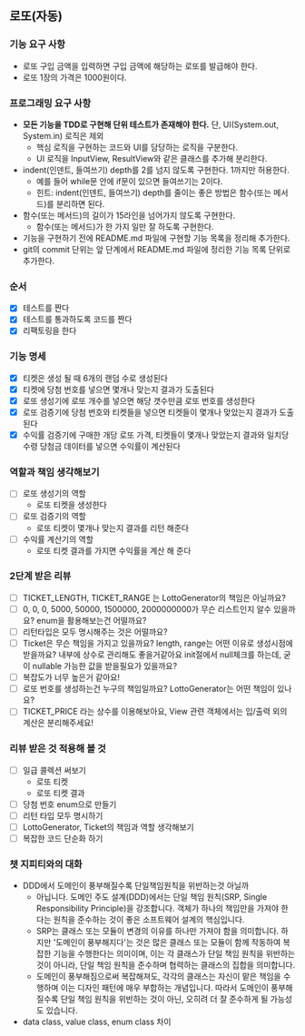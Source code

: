 ## 로또(자동)

### 기능 요구 사항
- 로또 구입 금액을 입력하면 구입 금액에 해당하는 로또를 발급해야 한다.
- 로또 1장의 가격은 1000원이다.

### 프로그래밍 요구 사항

- **모든 기능을 TDD로 구현해 단위 테스트가 존재해야 한다.** 단, UI(System.out, System.in) 로직은 제외
    - 핵심 로직을 구현하는 코드와 UI를 담당하는 로직을 구분한다.
    - UI 로직을 InputView, ResultView와 같은 클래스를 추가해 분리한다.
- indent(인덴트, 들여쓰기) depth를 2를 넘지 않도록 구현한다. 1까지만 허용한다.
    - 예를 들어 while문 안에 if문이 있으면 들여쓰기는 2이다.
    - 힌트: indent(인덴트, 들여쓰기) depth를 줄이는 좋은 방법은 함수(또는 메서드)를 분리하면 된다.
- 함수(또는 메서드)의 길이가 15라인을 넘어가지 않도록 구현한다.
    - 함수(또는 메서드)가 한 가지 일만 잘 하도록 구현한다.
- 기능을 구현하기 전에 README.md 파일에 구현할 기능 목록을 정리해 추가한다.
- git의 commit 단위는 앞 단계에서 README.md 파일에 정리한 기능 목록 단위로 추가한다.

### 순서
- [x] 테스트를 짠다
- [x] 테스트를 통과하도록 코드를 짠다
- [x] 리팩토링을 한다

### 기능 명세
- [x] 티켓은 생성 될 때 6개의 랜덤 수로 생성된다
- [x] 티켓에 당첨 번호를 넣으면 몇개나 맞는지 결과가 도출된다
- [x] 로또 생성기에 로또 개수를 넣으면 해당 갯수만큼 로또 번호를 생성한다
- [x] 로또 검증기에 당첨 번호와 티켓들을 넣으면 티켓들이 몇개나 맞았는지 결과가 도출 된다
- [x] 수익률 검증기에 구매한 개당 로또 가격, 티켓들이 몇개나 맞았는지 결과와 일치당 수령 당첨금 데이터를 넣으면 수익률이 계산된다

### 역할과 책임 생각해보기
- [ ] 로또 생성기의 역할
  - 로또 티켓을 생성한다
- [ ] 로또 검증기의 역할
  - 로또 티켓이 몇개나 맞는지 결과를 리턴 해준다
- [ ] 수익률 계산기의 역할
  - 로또 티켓 결과를 가지면 수익률을 계산 해 준다

### 2단계 받은 리뷰
- [ ] TICKET_LENGTH, TICKET_RANGE 는 LottoGenerator의 책임은 아닐까요?
- [ ] 0, 0, 0, 5000, 50000, 1500000, 2000000000가 무슨 리스트인지 알수 있을까요? enum을 활용해보는건 어떨까요?
- [ ] 리턴타입은 모두 명시해주는 것은 어떨까요?
- [ ] Ticket은 무슨 책임을 가지고 있을까요? length, range는 어떤 이유로 생성시점에 받을까요? 내부에 상수로 관리해도 좋을거같아요 init절에서 null체크를 하는데, 굳이 nullable 가능한 값을 받을필요가 있을까요?
- [ ] 복잡도가 너무 높은거 같아요!
- [ ] 로또 번호를 생성하는건 누구의 책임일까요? LottoGenerator는 어떤 책임이 있나요?
- [ ] TICKET_PRICE 라는 상수를 이용해보아요, View 관련 객체에서는 입/출력 외의 계산은 분리해주세요!

### 리뷰 받은 것 적용해 볼 것
- [ ] 일급 콜렉션 써보기
  - 로또 티켓
  - 로또 티켓 결과
- [ ] 당첨 번호 enum으로 만들기
- [ ] 리턴 타입 모두 명시하기
- [ ] LottoGenerator, Ticket의 책임과 역할 생각해보기
- [ ] 복잡한 코드 단순화 하기

### 챗 지피티와의 대화
- DDD에서 도메인이 풍부해질수록 단일책임원칙을 위반하는것 아닐까
  - 아닙니다. 도메인 주도 설계(DDD)에서는 단일 책임 원칙(SRP, Single Responsibility Principle)을 강조합니다. 객체가 하나의 책임만을 가져야 한다는 원칙을 준수하는 것이 좋은 소프트웨어 설계의 핵심입니다.
  - SRP는 클래스 또는 모듈이 변경의 이유를 하나만 가져야 함을 의미합니다. 하지만 '도메인이 풍부해지다'는 것은 많은 클래스 또는 모듈이 함께 작동하여 복잡한 기능을 수행한다는 의미이며, 이는 각 클래스가 단일 책임 원칙을 위반하는 것이 아니라, 단일 책임 원칙을 준수하며 협력하는 클래스의 집합을 의미합니다.
  - 도메인이 풍부해짐으로써 복잡해져도, 각각의 클래스는 자신이 맡은 책임을 수행하며 이는 디자인 패턴에 매우 부합하는 개념입니다. 따라서 도메인이 풍부해질수록 단일 책임 원칙을 위반하는 것이 아닌, 오히려 더 잘 준수하게 될 가능성도 있습니다.
- data class, value class, enum class 차이
